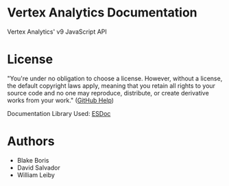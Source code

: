 # Vertex Analytics Documentation

Vertex Analytics' v9 JavaScript API

# License

"You're under no obligation to choose a license. However, without a license, the default copyright laws apply, meaning that you retain all rights to your source code and no one may reproduce, distribute, or create derivative works from your work." ([GitHub Help]("https://help.github.com/en/github/creating-cloning-and-archiving-repositories/licensing-a-repository"))

Documentation Library Used: [ESDoc]("https://esdoc.org/manual/usage.html")

# Authors
- Blake Boris
- David Salvador
- William Leiby
